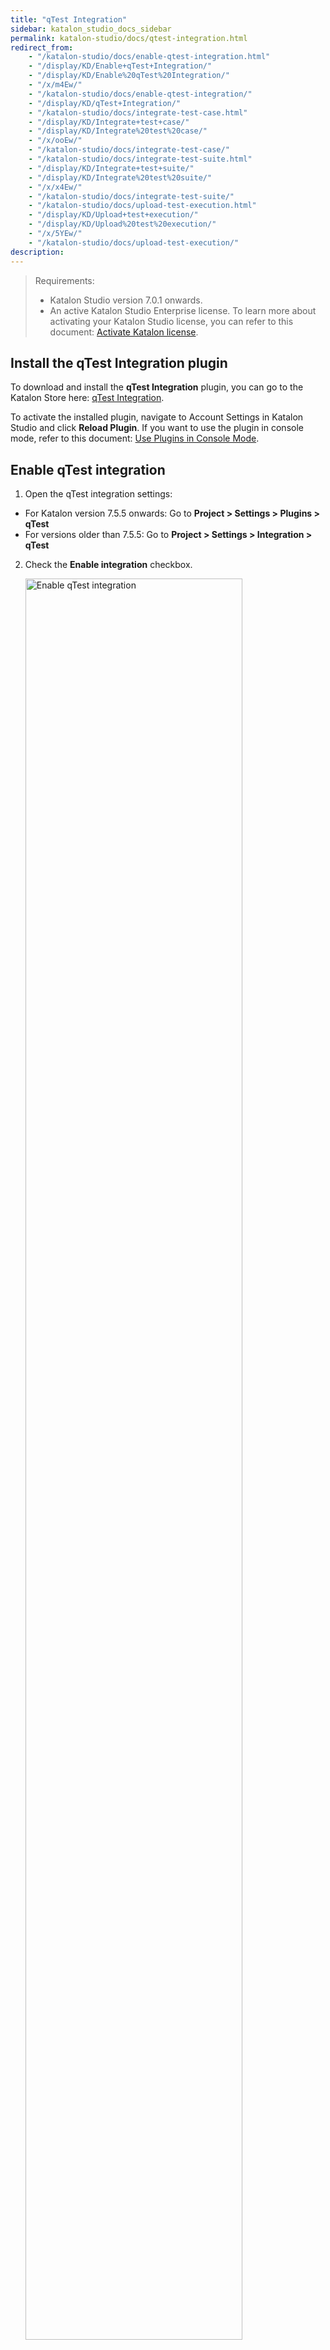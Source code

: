 ```yaml
---
title: "qTest Integration"
sidebar: katalon_studio_docs_sidebar
permalink: katalon-studio/docs/qtest-integration.html
redirect_from:
    - "/katalon-studio/docs/enable-qtest-integration.html"
    - "/display/KD/Enable+qTest+Integration/"
    - "/display/KD/Enable%20qTest%20Integration/"
    - "/x/m4Ew/"
    - "/katalon-studio/docs/enable-qtest-integration/"
    - "/display/KD/qTest+Integration/"
    - "/katalon-studio/docs/integrate-test-case.html"
    - "/display/KD/Integrate+test+case/"
    - "/display/KD/Integrate%20test%20case/"
    - "/x/ooEw/"
    - "/katalon-studio/docs/integrate-test-case/"
    - "/katalon-studio/docs/integrate-test-suite.html"
    - "/display/KD/Integrate+test+suite/"
    - "/display/KD/Integrate%20test%20suite/"
    - "/x/x4Ew/"
    - "/katalon-studio/docs/integrate-test-suite/"
    - "/katalon-studio/docs/upload-test-execution.html"
    - "/display/KD/Upload+test+execution/"
    - "/display/KD/Upload%20test%20execution/"
    - "/x/5YEw/"
    - "/katalon-studio/docs/upload-test-execution/"
description:
---
```


> Requirements:
> * Katalon Studio version 7.0.1 onwards.
> * An active Katalon Studio Enterprise license. To learn more about activating your Katalon Studio license, you can refer to this document: [Activate Katalon license](https://docs.katalon.com/katalon-studio/docs/activate-license.html#activate-a-license-with-internet-access).

## Install the qTest Integration plugin

To download and install the **qTest Integration** plugin, you can go to the Katalon Store here: [qTest Integration](https://store.katalon.com/product/136/qTest-Integration). 

To activate the installed plugin, navigate to Account Settings in Katalon Studio and click **Reload Plugin**.
If you want to use the plugin in console mode, refer to this document: [Use Plugins in Console Mode](https://docs.katalon.com/katalon-studio/docs/kse-use-plugins.html#use-plugins-in-console-mode).

## Enable qTest integration

1. Open the qTest integration settings:

* For Katalon version 7.5.5 onwards: Go to **Project > Settings > Plugins > qTest**
* For versions older than 7.5.5: Go to **Project > Settings > Integration > qTest**

2. Check the **Enable integration** checkbox. 

   <img src="https://github.com/katalon-studio/docs-images/raw/master/katalon-studio/docs/enable-qtest-integration/KS-QTEST-Enable-qTest-integration.png" width=85% alt="Enable qTest integration">

## Configure qTest integration

> Notes:
> * From version 7.9.0 onwards, Katalon Studio supports pushing screenshots (PNG files) to qTest to generate reports.

You can configure qTest integration manually or with the Setup Wizard as follows:

<details><summary>Setup Wizard</summary>

To open the setup wizard, after checking the **Enable Integration** box, click **Yes** in the pop-up window. 

<img src="https://github.com/katalon-studio/docs-images/raw/master/katalon-studio/docs/enable-qtest-integration/KS-QTEST-Wizard-tour.png" width=85% alt="The Wizard Setup box">

Alternatively, you can also click on the **Quick Setup...** hyperlink.

<img src="https://github.com/katalon-studio/docs-images/raw/master/katalon-studio/docs/enable-qtest-integration/image2017-6-29-163A493A31.png" width=70% alt="The Wizard Setup hyperlink">

In the displayed **qTest Integration Setup Wizard** dialog, complete all items to finish the setup.

1. Select your **qTest version** and enter you qTest account for authentication information. Once your qTest account is connected successfully, proceed to step 2.

   > Notes:
   > * In the version options, we recommend selecting 7 or higher. This is because earlier versions might be deprecated soon.

   <img src="https://github.com/katalon-studio/docs-images/raw/master/katalon-studio/docs/enable-qtest-integration/image2017-8-1-183A263A14.png" width=70% alt="Choose qTest version in the Wizard Setup box">

2. Select your qTest project.
    
   <img src="https://github.com/katalon-studio/docs-images/raw/master/katalon-studio/docs/enable-qtest-integration/image2017-8-1-183A263A32.png" width=70% alt="Select qTest project in the Wizard Setup box">

3. In the **Test Structure Mapping** section, you need to map the tests between the two systems.

   3.1. In the **qTest module** section: select one of the qTest modules fetched from your account to store the uploaded Katalon test cases.

      <img src="https://github.com/katalon-studio/docs-images/raw/master/katalon-studio/docs/enable-qtest-integration/image2017-8-4-103A13A24.png" width=80% alt="Choose qTest module in the Wizard Setup box">

   3.2. In the **Katalon Test Case folder** section: select a test case folder to integrate with the qTest module from step 3.1.

      <img src="https://github.com/katalon-studio/docs-images/raw/master/katalon-studio/docs/enable-qtest-integration/image2017-8-4-103A23A46.png" width=80% alt="Choose test case folder in the Wizard Setup box">


   3.3. In the **Katalon Test Suite folder** section: select a test suite folder to integrate with the qTest module from step 3.1.
      
      <img src="https://github.com/katalon-studio/docs-images/raw/master/katalon-studio/docs/enable-qtest-integration/image2017-8-4-103A23A19.png" width=80% alt="Choose test suite folder in the Wizard Setup box">

4. In the **Execution Options** section, choose the settings for uploading results to qTest.

   <img src="https://github.com/katalon-studio/docs-images/raw/master/katalon-studio/docs/enable-qtest-integration/KS-QTEST-configured-qTest.png" width=80% alt="Execution Options">

   <table>
   <thead>
   <tr>
      <th>Field</th>
      <th>Description</th>
   </tr>
   </thead>
   <tbody>
   <tr>
      <td>Automatically submit test run result</td>
      <td>Results of executed test cases are uploaded automatically to qTest.</td>
   </tr>
   <tr>
      <td>Submit test run result to the latest approved version</td>
      <td>Test run results are submitted to the latest approved version of the mapped qTest test case.</td>
   </tr>
   <tr>
      <td>Report format</td>
      <td>Additional attachments for reports to be upload to qTest.</td>
   </tr>
   </tbody>
   </table>

   > Notes:
   > * To upload the HTML report to qTest, make sure to enable the HTML reports generation in **Project > Settings > Plugins > Reports**.
      ><img alt="Enable HTML reports" src="https://github.com/katalon-studio/docs-images/raw/master/katalon-studio/docs/enable-qtest-integration/KS-qTest-HTML-report-generator.png" width=85%>

5. Click **Finish**.

</details>

<details><summary>Manual Setup</summary>

1. In the **Authentication** section, select your qTest version.

   > Notes:
   > * In the version options, we recommend selecting 7 or higher. This is because earlier versions might be deprecated soon.

   <img src="https://github.com/katalon-studio/docs-images/raw/master/katalon-studio/docs/enable-qtest-integration/image2016-11-15-143A493A1.png" width=30% alt="Authentication in the Manual Septup">

2. To generate a token for authentication, you can choose either log in with username and password or with an SSO token.

   <details><summary>Log in with username and password</summary>
   
      - Click **Generate**. The **Generate new token** dialog opens.
      
      <img src="https://github.com/katalon-studio/docs-images/raw/master/katalon-studio/docs/enable-qtest-integration/image2016-11-15-143A503A18.png" width=80% alt="Generate new token dialog">

      - Fill in your qTest account information. Then click **Generate**.
      
      <img src="https://github.com/katalon-studio/docs-images/raw/master/katalon-studio/docs/enable-qtest-integration/image2016-11-15-143A483A8.png" width=80% alt="Fill in account information">

      - KS connects to qTest using the provided information. The token is generated.
   
   </details>

   <details><summary>Log in with SSO token</summary>
   
      - If you are using Single Sign-On (SSO) to log in to qTest, ignore the **Generate** button, copy and paste the following token format in the **Token** text field:
      
      `{"access_token":"<bearer_token_value>","token_type":"bearer","scope":"read write create delete administration execute import export share baseline"}`
      
      - To find the `<bearer_token_value>`, access qTest Manager. Sign in with your SSO account. Navigate to the **Download qTest Resources** page. In the **API & SDK** section, you can see the **Bearer Token** value. 
      
      <img alt="Bearer token" src="https://github.com/katalon-studio/docs-images/raw/master/katalon-studio/docs/enable-qtest-integration/bearer-token.png" width=85%>
   
   </details>

3. Select your preferred test submission method from the following options:

    <img alt="Submitting options" src="https://github.com/katalon-studio/docs-images/raw/master/katalon-studio/docs/enable-qtest-integration/submitting-options.png" width=85% alt="Execution Options">

   <table>
   <thead>
   <tr>
      <th>Field</th>
      <th>Description</th>
   </tr>
   </thead>
   <tbody>
   <tr>
      <td>Automatically submit test run result</td>
      <td>Results of executed test cases are uploaded automatically to qTest.</td>
   </tr>
   <tr>
      <td>Submit test run result to the latest approved version</td>
      <td>Test run results are submitted to the latest approved version of the mapped qTest test case.</td>
   </tr>
   <tr>
      <td>Report format</td>
      <td>Additional attachments for reports to be upload to qTest.</td>
   </tr>
   </tbody>
   </table>

   > Notes:
   > * To upload the HTML report to qTest, make sure to enable the HTML reports generation in **Project > Settings > Plugins > Reports**.
      > <img alt="Enable HTML reports" src="https://github.com/katalon-studio/docs-images/raw/master/katalon-studio/docs/enable-qtest-integration/KS-qTest-HTML-report-generator.png" width=85%>

4. Conduct test case mapping.
   
   - To create mappings between qTest modules and Katalon Test Case folders, go to **Project > Settings > Plugins > qTest > Test Case Repositories**.

   <img alt="Test case mapping" src="https://github.com/katalon-studio/docs-images/raw/master/katalon-studio/docs/enable-qtest-integration/image2017-6-29-163A473A10.png" width=85%>
   
   - Click **Add**. The **Create Test Case Repository** dialog opens. 
   - Choose your qTest project, qTest module and browse the Katalon folder for the test case you wish to map with. 
   - Click **OK** when you are done.

      <img alt="Browse mapping test cases" src="https://github.com/katalon-studio/docs-images/raw/master/katalon-studio/docs/enable-qtest-integration/image2016-11-15-153A253A8.png" width=85%>

5. Conduct test suite mapping.

   - To create mappings between qTest projects and Katalon Test Suite folders, go to **Project > Settings > Plugins > qTest > Test Suite Repositories**.
   
      <img alt="Enable HTML reports" src="https://github.com/katalon-studio/docs-images/raw/master/katalon-studio/docs/enable-qtest-integration/image2017-6-29-163A483A33.png" width=85%>

   - Click **Add**. The **Create Test Suite Repository** dialog opens. 
   - Choose your qTest Project, and browse the Katalon folder for the test suite you wish to map with.
   - Click **OK** when you are done.

      <img alt="Enable HTML reports" src="https://github.com/katalon-studio/docs-images/raw/master/katalon-studio/docs/enable-qtest-integration/image2016-11-15-153A373A55.png" width=85%>

      > Notes:
      > * You should select test suites that contain test cases defined in the **Test Case Repositories** settings.

</details>

## qTest - Katalon Studio parity report

> Requirements:
> * Katalon Studio version 7.8.0 onwards.

To enable parity reports generation, go to **Project Settings > Plugins > qTest**, check the **Generate the parity report after test execution** box.

<img src="https://github.com/katalon-studio/docs-images/raw/master/katalon-studio/docs/enable-qtest-integration/KS-QTEST-Parity-report.png" width=100% alt="Parity reports">

Katalon Studio will generate test suite and test suite collection reports when you turn on this setting. This parity report provides a quick check of the version and test step contents of your integrated test cases between two systems. 

> Notes:
> * Only test cases with a unique ID are counted. Duplicate test cases are counted as one.

To view the generated parity report, open the `<your-project-folder>/Reports` folder.

<img src="https://github.com/katalon-studio/docs-images/raw/master/katalon-studio/docs/enable-qtest-integration/parity-report-html.png" width=70% alt="Open the parity report in the project folder">

## Execution Status Mapping

> Requirements:
> * Katalon Studio version 7.9.0 onwards.

1. To submit execution results from Katalon Studio to qTest Manager, activate the Automation Integration settings and map the automation status to the test run status in qTest. You can learn more about activating the Automation Integration settings in the Tricentis document here: [Activate Automation Integrations](https://documentation.tricentis.com/qtest/1001/en/content/qtest_manager/project_settings/activate_automation_integrations.htm).

   <img src="https://github.com/katalon-studio/docs-images/raw/master/katalon-studio/docs/enable-qtest-integration/qtest_map_status.png" width=80% alt="Map test status in qTest">
   
   <img src="https://github.com/katalon-studio/docs-images/raw/master/katalon-studio/docs/enable-qtest-integration/KS-QTEST-Automation-status.png" width=70% alt="Map test status in Katalon Studio">

2. Map the Katalon Studio test status to the qTest test status.

   To do so, in Katalon Studio, go to **Project > Settings > Plugins > qTest > Execution Status Mapping**. 
   In the **qTest API's status** column, input the value that matches the Automation Status you configured earlier from step 1.

   <img src="https://github.com/katalon-studio/docs-images/raw/master/katalon-studio/docs/enable-qtest-integration/KS-QTEST-Execution-mapping.png" width=70% alt="Map test status in Katalon Studio">

## Upload test cases to qTest

Katalon allows you to upload a test case or all test cases in a test case folder to qTest. 
### Upload a test case to qTest

> Requirements:
> * The test case you wish to upload must be located in the integrated test case folder with qTest. To learn more about integrating a test case folder with qTest, refer to step 4 in Manual Setup. See above: [Manual Setup](https://docs.katalon.com/katalon-studio/docs/qtest-integration.html#configure-qtest-integration).

To upload a test case to an integrated qTest module, do as follows:

- In the **Tests Explorer** panel, right-click on the test case to trigger its context menu. Select **qTest > Upload**.  

   <img src="https://github.com/katalon-studio/docs-images/raw/master/katalon-studio/docs/integrate-test-case/image2017-8-5-163A293A21.png" width=70% alt="Upload a test case">

- Alternatively, you can also navigate to the **Integration** tab of the test case. Click **Upload**.

   <img src="https://github.com/katalon-studio/docs-images/raw/master/katalon-studio/docs/enable-qtest-integration/KS-QTEST-Upload-a-test-case.png" width=100% alt="Upload a test case">

- Uploaded test cases have a qTest icon at the bottom right of the icon as shown below:

   <img src="https://github.com/katalon-studio/docs-images/raw/master/katalon-studio/docs/integrate-test-case/image2017-8-5-163A303A1.png" width=70% alt="Upload a test case">

- You can also go to qTest to verify whether the Katalon Studio test case is successfully uploaded to the integrated qTest module. 

   <img src="https://github.com/katalon-studio/docs-images/raw/master/katalon-studio/docs/integrate-test-case/image2017-8-5-163A353A44.png" width=70% alt="Upload a test case">

- You can also see the following information in the **Integration** tab of the integrated test case.

   <img src="https://github.com/katalon-studio/docs-images/raw/master/katalon-studio/docs/enable-qtest-integration/KS-Test-case-integrated-information.png" width=100% alt="Test case information"> 
   
   <table>
   <thead>
   <tr>
      <th>Field</th>
      <th>Description</th>
   </tr>
   </thead>
   <tbody>
   <tr>
      <td>Test Case ID</td>
      <td>The ID of the integrated qTest test case.</td>
   </tr>
   <tr>
      <td>Alias</td>
      <td>The alias of the integrated qTest test case.</td>
   </tr>
   <tr>
      <td>Parent ID</td>
      <td>The ID of the integrated qTest module.</td>
   </tr>
   <tr>
      <td>Version</td>
      <td>The qTest test case version.</td>
   </tr>
   </tbody>
   </table>

   > Tips:
   > * You can quickly open the integrated test case in qTest by clicking **Navigate**.

### Upload a test case folder to qTest

> Requirements:
> * The test case folders you wish to upload should be added in **Project > Settings > Plugins > qTest > Test Case Repositories**. To learn more about adding a test case folder in the **Test Case Repositories**, refer to step 4 in Manual Setup. See above: [Manual Setup](https://docs.katalon.com/katalon-studio/docs/qtest-integration.html#configure-qtest-integration).

- In the **Tests Explorer** panel, right-click on the test case folder to trigger its context menu. Select **qTest > Upload**.  

   <img src="https://github.com/katalon-studio/docs-images/raw/master/katalon-studio/docs/integrate-test-case/image2017-8-9-163A343A22.png" width=70% alt="Upload test case folder">

- The uploaded test case folder and test cases have a qTest icon at the bottom right of the icon as shown below:

   <img src="https://github.com/katalon-studio/docs-images/raw/master/katalon-studio/docs/integrate-test-case/image2017-8-9-163A413A46.png" width=70% alt="Upload test case folder">

- Alternatively, you can go to qTest to verify whether the Katalon test cases within the selected folder are successfully uploaded to the integrated qTest module.  

   <img src="https://github.com/katalon-studio/docs-images/raw/master/katalon-studio/docs/integrate-test-case/image2017-8-9-163A453A32.png" width=70% alt="Upload test case folder">

## Download qTest test cases to Katalon

1. In qTest, switch to the **Test Design** tab. Move the test cases you wish to download into the qTest module that is integrated with Katalon Studio. 

   For example, we want to download the **Login_myAccount** test case to Katalon Studio. We move it to the **Login** qTest module, which we have integrated with Katalon Studio beforehand.
   
   <img src="https://github.com/katalon-studio/docs-images/raw/master/katalon-studio/docs/enable-qtest-integration/KS-qTest-Download-test-case-from-qTest.png" width=70% alt="Move test case to the integrated folder in qTest">

2. Switch to Katalon Studio. In the **Tests Explorer** panel, right-click the test case folder that is integrated with the above qTest module. Select **qTest > Download**.

   <img src="https://github.com/katalon-studio/docs-images/raw/master/katalon-studio/docs/integrate-test-case/image2017-8-5-163A513A18.png" width=70% alt="Download qTest test case">

3. The **Downloaded test case preview** dialog opens. You can see all test cases in the integrated qTest module that are available for download. Select the test case you want to download. Click **OK** to continue.

   <img src="https://github.com/katalon-studio/docs-images/raw/master/katalon-studio/docs/integrate-test-case/image2017-8-5-163A523A29.png" width=70% alt="Downloaded test case preview">
   
   > Notes:
   > * Test cases that are downloaded will not be displayed again.

4. Once the downloading process is finished, you can view the downloaded test cases in the integrated test case folder.  

   <img src="https://github.com/katalon-studio/docs-images/raw/master/katalon-studio/docs/integrate-test-case/image2017-8-5-163A563A37.png" width=70% alt="View downloaded test cases">

## Disintegrate test cases from qTest

Katalon allows you to disintegrate a test case or all test cases in a test case folder from qTest.
### Disintegrate a test case from qTest

You can break the connection between a Katalon Studio test case and qTest by following the steps below:

1. To disintegrate a test case from qTest, navigate to the **Integration** tab of the test case. Click **Disintegrate**.

   <img src="https://github.com/katalon-studio/docs-images/raw/master/katalon-studio/docs/enable-qtest-integration/KS-QTEST-Disintegrate-test-case.png" width=70% alt="Disintegrate a test case from qTest">

   Alternatively, you can right-click the test case you wish to disintegrate, select **qTest > Disintegrate**.

   <img src="https://github.com/katalon-studio/docs-images/raw/master/katalon-studio/docs/enable-qtest-integration/KS-QTEST-Disintegrate-test-case-2.png" width=70% alt="Disintegrate a test case from qTest">

2. In the **Confirmation** dialog, click **OK**. The connection between the test case and qTest is removed.  

### Disintegrate a test case folder from qTest

You can break the connection between a Katalon Studio test case folder and qTest by following the steps below.

> Notes:
> * Disintegrate a test case folder from qTest will also disintegrate all test cases in the folder from qTest.

1. To disintegrate a test case folder from qTest, in the **Tests Explorer** view, right-click the test case folder you wish to disintegrate. Select **qTest > Disintegrate**.
   
   <img src="https://github.com/katalon-studio/docs-images/raw/master/katalon-studio/docs/integrate-test-case/image2017-8-5-173A23A57.png" width=70% alt="Disintegrate a test case folder from qTest">

2. In the **Confirmation** dialog, click **OK**. The connection between the test case folder and qTest is removed.

## Upload test suites to qTest

> Requirements:
> * The test suite you wish to upload to qTest should be located in the integrated test suite folder with qTest. To learn more about integrating a test suite folder with qTest, refer to step 5 in Manual Setup. See above: [Manual Setup](https://docs.katalon.com/katalon-studio/docs/qtest-integration.html#configure-qtest-integration).
### Register a qTest location for a test suite

1. Navigate to the **Integration** tab of the test suite. Click on the **New parent** button.

   <img src="https://github.com/katalon-studio/docs-images/raw/master/katalon-studio/docs/integrate-test-suite/image2017-8-6-153A193A52.png" width=70% alt="Register a qTest location for a test suite">

2. The **Create Test Suite's parent** dialog opens. Select a **Parent** folder, then choose the location to integrate with the Katalon test suite.

   <img src="https://github.com/katalon-studio/docs-images/raw/master/katalon-studio/docs/integrate-test-suite/image2016-11-21-153A233A4.png" width=70% alt="Choose the parent folder">

3. In the **Creation Options** section, you can decide the integration behavior with the following options:

   <img src="https://github.com/katalon-studio/docs-images/raw/master/katalon-studio/docs/enable-qtest-integration/KS-QTEST-Creation-option.png" width=70% alt="Creation options">

   <table>
   <thead>
   <tr>
      <th>Option</th>
      <th>Description</th>
   </tr>
   </thead>
   <tbody>
   <tr>
      <td>Create only</td>
      <td>- Create an association between the Katalon test suite and the selected qTest location. <br>- With this option, if you want to upload the Katalon test suite to the selected qTest location, you need to do it manually. See below: <a href="https://docs.katalon.com/katalon-studio/docs/qtest-integration.htm#upload-test-suites-manually" target="_blank" rel="noopener noreferrer">Upload a test suite manually</a></td>
   </tr>
   <tr>
      <td>Create and upload</td>
      <td>- Create an association between the Katalon test suite and the selected qTest location.<br>- Upload the Katalon test suite to the selected qTest location.</td>
   </tr>
   <tr>
      <td>Create, upload, and set as default</td>
      <td>- Create an association between the Katalon test suite and the selected qTest location.<br>- Upload the Katalon test suite to the selected qTest location.<br>- Set the qTest location as default for uploading the execution result of the Katalon test suite.</td>
   </tr>
   </tbody>
   </table>

   > Notes: 
   > * A test suite can be registered in many qTest locations, but only one qTest location can be set as default.

4. Click **OK** to continue. 
   Once integrated, you can see the location and the name of the parent folder on qTest.

   <img src="https://github.com/katalon-studio/docs-images/raw/master/katalon-studio/docs/integrate-test-suite/image2016-11-21-153A503A3.png" width=70% alt="Register a qTest location for a test suite">
    
    | Icon | Description |
    | --- | --- |
    | <img src="https://github.com/katalon-studio/docs-images/raw/master/katalon-studio/docs/integrate-test-suite/84.png" alt="Successfully integrated icon"> | The Katalon test suite is integrated with the qTest location. |
    | <img src="https://github.com/katalon-studio/docs-images/raw/master/katalon-studio/docs/integrate-test-suite/85.png" alt="Unsuccessfully integrated icon"> | The Katalon test suite is not integrated with the qTest location. |
    
    You can also view the integration information, including **Parent ID**, **Test Suite ID**, and **Alias**, as shown below:

    | Field | Description |
    | --- | --- |
    | Test Suite ID | The ID of the integrated qTest test suite. |
    | Alias | The alias of the integrated qTest test suite. |
    | Parent ID | The ID of the integrated qTest location. |
    
   > Tips:
   > * You can quickly open the uploaded test suite in qTest by clicking **Navigate**.
      > <img src="https://github.com/katalon-studio/docs-images/raw/master/katalon-studio/docs/integrate-test-suite/image2016-11-21-183A123A57.png" width=70% alt="Quickly navigate to qTest">

### Upload test suites manually

> Notes:
> * Suppose you choose the **Create and upload** or the **Create, upload and set as default** option while registering a qTest location for a test suite. In that case, your test suite is automatically uploaded to the registered qTest location. You can skip this part.

Katalon allows you to upload a test suite or all test suites in a test suite folder to qTest.

1. Upload a test suite manually:

   > Requirements:
   > * Make sure all test suites have at least one registered qTest location.
   > * The selected test suites have not been uploaded yet.

   - To upload a test suite manually to the predefined qTest location, navigate to the **Integration** tab of the test suite. In the **List of test suite's parents**, select a qTest location, then click **Upload**.  

      <img src="https://github.com/katalon-studio/docs-images/raw/master/katalon-studio/docs/integrate-test-suite/image2016-11-22-143A103A48.png" width=70% alt="Upload test suites manually">

   - Alternatively, you can also right-click on the test suite to trigger its context menu. Select **qTest > Upload**.

      <img src="https://github.com/katalon-studio/docs-images/raw/master/katalon-studio/docs/integrate-test-suite/image2016-11-22-143A193A18.png" width=70% alt="Upload test suites manually">

   - Once the uploading process finishes, you can go to qTest to verify whether the Katalon test suite is successfully uploaded to the registered qTest location.  

      <img src="https://github.com/katalon-studio/docs-images/raw/master/katalon-studio/docs/integrate-test-suite/image2016-11-22-143A343A18.png" width=70% alt="Upload test suites manually">

2. Upload a test suite folder manually:

   > Requirements:
   > * Make sure all test suites in the test suite folder have at least one registered qTest location.
   > * At least one test suite in the selected test suites folder has not been uploaded yet.

   - In the **Tests Explorer** panel, right-click on the test suite folder to trigger its context menu. Select **qTest > Upload**.
    
      <img src="https://github.com/katalon-studio/docs-images/raw/master/katalon-studio/docs/integrate-test-suite/image2016-11-22-143A573A33.png" width=70% alt="Upload test suites folder manually">
    
   - Once the uploading process finishes, you can go to qTest to verify whether the Katalon test suites in the selected folder are uploaded to the registered qTest locations.
      
      <img src="https://github.com/katalon-studio/docs-images/raw/master/katalon-studio/docs/integrate-test-suite/image2016-11-22-173A493A23.png" width=70% alt="Upload test suites folder manually">

## Disintegrate test suites from qTest

Katalon allows you to disintegrate a test suite or all test suites in a folder from qTest.
### Disintegrate a test suite from qTest

You can remove the integration between the Katalon test suite and the registered qTest location by following the steps below:

1. To remove the connection between a test suite and the registered qTest location, navigate to the **Integration** tab of the test suite. Select a qTest location, click **Disintegrate**.
      
      <img src="https://github.com/katalon-studio/docs-images/raw/master/katalon-studio/docs/integrate-test-suite/image2016-11-22-173A573A5.png" width=70% alt="Disintegrate a test suite from qTest">

   Alternatively, you can also right-click on the test suite you wish to disintegrate. Select **qTest > Disintegrate**. 

      <img src="https://github.com/katalon-studio/docs-images/raw/master/katalon-studio/docs/integrate-test-suite/image2016-11-22-183A33A20.png" width=70% alt="Disintegrate a test suite from qTest">

2. Click **OK** on the **Confirmation** dialog. The integration between the test suite and the registered qTest location is removed.
### Disintegrate a test suite folder from qTest

You can break the connection between a Katalon Studio test suite folder and qTest by following the steps below:

> Notes:
> * Disintegrate a test suite folder from qTest will also disintegrate all test suites in the folder from qTest.

1. In the **Tests Explorer** view, right-click on the test suite folder you wish to disintegrate. Select **qTest > Disintegrate**.  
   
   <img src="https://github.com/katalon-studio/docs-images/raw/master/katalon-studio/docs/integrate-test-suite/image2016-11-22-183A133A46.png" width=70% alt="Disintegrate a test suite from qTest">

2. Click **OK** on the **Confirmation** dialog. The integration between the test suite folder and qTest is removed.

## Upload test execution results

> Requirements:
> * The associated test case is uploaded to qTest. For further instructions, see above [Upload test cases to qTest](https://docs.katalon.com/katalon-studio/docs/qtest-integration.html#upload-test-cases-to-qtest).
> * The associated test suite is uploaded to qTest. For further instructions, see above [Upload test suites to qTest](https://docs.katalon.com/katalon-studio/docs/qtest-integration.html#upload-test-suites-to-qtest).
> * A registered qTest location for the associated test suite is set as default.
> * The qTest test case version is at least 1.0. 
### Upload test results automatically

1. To automatically upload the test execution results, check the **Automatically submit test run results** option in **Project > Settings > Plugins > qTest**.
2. Add an integrated test case to an integrated test suite.
3. Execute an integrated Katalon test suite.
4. Open the generated test execution report.
5. In the **Test Cases Table** section, the status of all test execution is displayed with the following information.

   <img src="https://github.com/katalon-studio/docs-images/raw/master/katalon-studio/docs/upload-test-execution/image2017-8-7-153A423A26.png" width=70% alt="the Test Cases Table section">
    
   <table>
   <thead>
   <tr>
      <th>Icon</th>
      <th>Description</th>
   </tr>
   </thead>
   <tbody>
   <tr>
      <td><img src="https://github.com/katalon-studio/docs-images/raw/master/katalon-studio/docs/upload-test-execution/image2017-2-28-163A323A19.png" alt="Successfully uploaded icon"></td>
      <td>The execution result of the test case is uploaded to qTest.</td>
   </tr>
   <tr>
      <td><img src="https://github.com/katalon-studio/docs-images/raw/master/katalon-studio/docs/upload-test-execution/image2017-2-28-163A293A39.png" alt="Unsuccessfully uploaded icon"></td>
      <td>The execution result of the test case is not uploaded to qTest.</td>
   </tr>
   </tbody>
   </table>
    
5. To find the qTest information, click **Show Test Case Details**. In the **Test Case's Log** table, go to the **Integration** tab.
    
   <img src="https://github.com/katalon-studio/docs-images/raw/master/katalon-studio/docs/upload-test-execution/image2017-8-7-153A453A53.png" width=70% alt="Show test case details">

   You can view the following information:
    
   <table>
   <thead>
   <tr>
      <th>Field</th>
      <th>Description</th>
   </tr>
   </thead>
   <tbody>
   <tr>
      <td>Test Run Alias</td>
      <td>The alias of the integrated qTest test run.</td>
   </tr>
   <tr>
      <td>Test Log ID</td>
      <td>The ID of the test log created in qTest, for example, execution history record.</td>
   </tr>
   <tr>
      <td>Attachment</td>
      <td>This lets users know whether all the execution logs and reports are sent to qTest as an attachment. (i.e., Yes or No)<br>If yes, you can go to qTest and find them under the related execution history record, as illustrated below:<br><p style="text-align: center;"><a class="pop"><img src="https://github.com/katalon-studio/docs-images/raw/master/katalon-studio/docs/upload-test-execution/image2017-8-7-153A503A43.png"></a><em>Click the image to enlarge it.</em></p></td>
   </tr>
   </tbody>
   </table>

### Upload test case results manually

1. Add an integrated test case to an integrated test suite.
2. Execute the integrated Katalon test suite.
2. Open the generated test execution report.
3. In the **Test Cases Table** section, right-click the test case you wish to upload the test result. Select **qTest > Upload**.

   <img src="https://github.com/katalon-studio/docs-images/raw/master/katalon-studio/docs/upload-test-execution/image2017-8-7-163A33A27.png" width=70% alt="Upload test case results manually">

4. Once the uploading process is finished, you can go to qTest to verify whether the test execution is uploaded successfully to qTest test run.
   
   <img src="https://github.com/katalon-studio/docs-images/raw/master/katalon-studio/docs/upload-test-execution/image2017-8-7-163A103A23.png" width=100% alt="Upload test case results manually">

### Upload test suite results manually

1. In the **Tests Explorer** panel, open the **Reports** folder. Right-click the test execution result you wish to upload. Select **qTest > Upload**. 

   To upload all test executions, you can right-click the **Report** folder, select **qTest > Upload**. 

   <img src="https://github.com/katalon-studio/docs-images/raw/master/katalon-studio/docs/upload-test-execution/image2017-8-7-163A113A37.png" width=366 alt="Upload test suite results manually">

2. Once the uploading process is finished, you can go to qTest to verify whether the test execution is uploaded successfully to the qTest test run.
## qTest Test Cases Version Control and Synchronization

> Requirements:
> * Katalon Studio version 7.8.0 onwards.
> * The qTest integration enabled.
> * The associated test case is uploaded to qTest. For further instructions, see above [Upload test cases to qTest](https://docs.katalon.com/katalon-studio/docs/qtest-integration.html#upload-test-cases-to-qtest).

Katalon allows you to check which Katalon Studio test cases need updating when the integrated qTest test cases change the test step content.
You can do so with one or many test cases. In each Katalon test case, you can also retrieve the latest content of the integrated qTest test case.
### Check for version updates in bulk

1. Click on the qTest icon on the menu bar.
2. Select **Check for updates**.

   <img src="https://github.com/katalon-studio/docs-images/raw/master/katalon-studio/docs/enable-qtest-integration/qtest-check-for-update.png" width=366 alt="Upload test suite result manually">

3. In the **Check for updates** dialog, select test cases you wish to check for update. Click **OK**.

   <img src="https://github.com/katalon-studio/docs-images/raw/master/katalon-studio/docs/enable-qtest-integration/tc-browser.png" width=391 alt="The check for update dialog">

   Wait for the test engine to retrieve information from the qTest server.

   <img src="https://github.com/katalon-studio/docs-images/raw/master/katalon-studio/docs/enable-qtest-integration/KS-qTest-Check-update-in-bulk.gif" width=100% alt="Check for version updates">

### Check for version updates in a test case

In a test case editor, open the **Integration** tab, click **Check for updates** to fetch the latest qTest test case version and test steps content. Wait for the test engine to retrieve information from the qTest server.

<img src="https://github.com/katalon-studio/docs-images/raw/master/katalon-studio/docs/enable-qtest-integration/test-case-version.png" width=420 alt="Check for version updates in a test case">

Wait for the test engine to retrieve information from the qTest server.

<img src="https://github.com/katalon-studio/docs-images/raw/master/katalon-studio/docs/enable-qtest-integration/KS-qTest-Check-update-in-a-test-case.gif" width=100% alt="Check for version updates">

If you wish to save the latest content of test steps and test case version, in the pop-up **qTest Integration Update** dialog, click **Sync up**.
## Map a Katalon test case to a qTest test case by database ID

> Requirements:
> * Katalon Studio version 7.9.0 onwards.
> * qTest integration enabled.
> * The Katalon test case must be located in the integrated test case folder with qTest. To learn more about integrating a test case folder with qTest, refer to step 4 in Manual Setup. See above: [Manual Setup](https://docs.katalon.com/katalon-studio/docs/qtest-integration.html#configure-qtest-integration).

Katalon Studio provides an easy way to map a Katalon test case to an existing qTest test case. Follow these steps:

1. In qTest, you can get a qTest test case database ID in the test case URL. 

   <img src="https://github.com/katalon-studio/docs-images/raw/master/katalon-studio/docs/enable-qtest-integration/id.png" width=70% alt="Get qTest test case database ID in qTest">  

2. In Katalon Studio, select a test case you want to link to the above qTest test case. Add the copied value to its name in the following format: `<qTest Database ID> <Katalon test case name>`.

   <img src="https://github.com/katalon-studio/docs-images/raw/master/katalon-studio/docs/enable-qtest-integration/renamed.png" width=80% alt="Copy ID database in the test case">

3. Open the test case editor, select the **Integration** tab. 
4. Click **Link qTest Test Case**.  

   <img src="https://github.com/katalon-studio/docs-images/raw/master/katalon-studio/docs/enable-qtest-integration/link.png" width=50% alt="Link qTest Test case">

5. Save your change when the test case is linked to qTest successfully. 

   <img src="https://github.com/katalon-studio/docs-images/raw/master/katalon-studio/docs/enable-qtest-integration/linked.png" width=70% alt="Link qTest Test case successfully">







